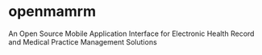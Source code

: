 # openmamrm
An Open Source Mobile Application Interface for Electronic Health Record and Medical Practice Management Solutions
